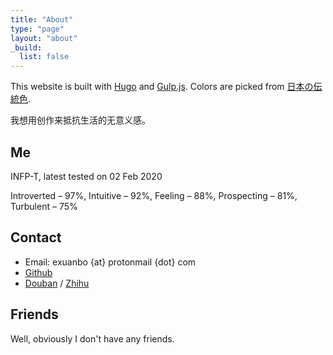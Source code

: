 ```yaml
---
title: "About"
type: "page"
layout: "about"
_build:
  list: false
---
```


This website is built with [Hugo](https://gohugo.io/) and [Gulp.js](https://gulpjs.com/). Colors are picked from [日本の伝統色](https://nipponcolors.com/).

我想用创作来抵抗生活的无意义感。

## Me

INFP-T, latest tested on 02 Feb 2020

Introverted – 97%, Intuitive – 92%, Feeling – 88%, Prospecting – 81%, Turbulent – 75%

## Contact

- Email: exuanbo {at} protonmail {dot} com
- [Github](https://github.com/exuanbo/)
- [Douban](https://www.douban.com/people/121508967/) / [Zhihu](https://www.zhihu.com/people/cheng-xuan-bo-55-47)

## Friends

Well, obviously I don't have any friends.
